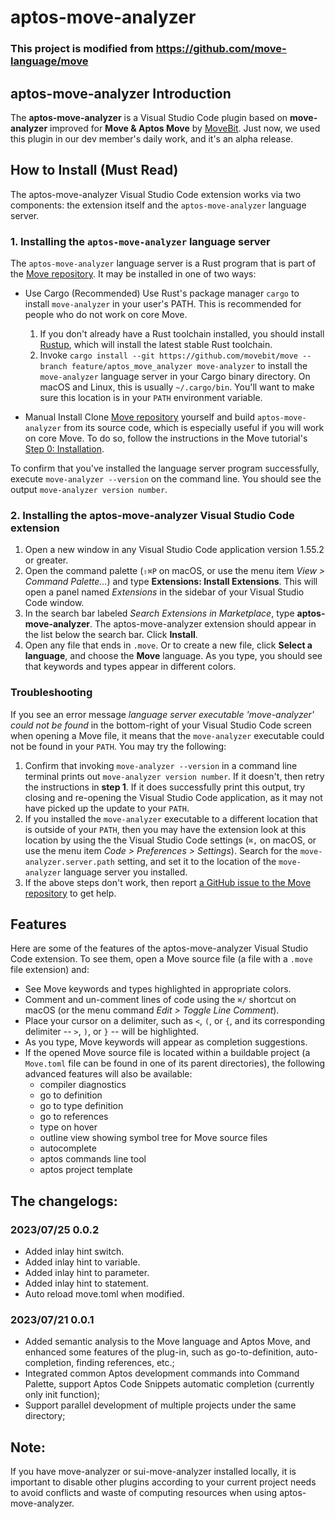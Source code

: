 
# aptos-move-analyzer

### This project is modified from https://github.com/move-language/move 

## aptos-move-analyzer Introduction
The **aptos-move-analyzer** is a Visual Studio Code plugin based on **move-analyzer** improved for **Move & Aptos Move** by [MoveBit](https://movebit.xyz). Just now, we used this plugin in our dev member's daily work, and it's an alpha release.

## How to Install (Must Read)

The aptos-move-analyzer Visual Studio Code extension works via two components: the extension itself and
the `aptos-move-analyzer` language server.

### 1. Installing the `aptos-move-analyzer` language server<span id="Step1">

The `aptos-move-analyzer` language server is a Rust program that is part of the
[Move repository](https://github.com/movebit/move). It may be installed in one of two ways:

* Use Cargo (Recommended)
   Use Rust's package manager `cargo` to install `move-analyzer` in your user's PATH. This
   is recommended for people who do not work on core Move.
   1. If you don't already have a Rust toolchain installed, you should install
      [Rustup](https://rustup.rs/), which will install the latest stable Rust toolchain.
   2. Invoke `cargo install --git https://github.com/movebit/move --branch feature/aptos_move_analyzer move-analyzer` to install the
      `move-analyzer` language server in your Cargo binary directory. On macOS and Linux, this is
      usually `~/.cargo/bin`. You'll want to make sure this location is in your `PATH` environment
      variable.

* Manual Install
   Clone [Move repository](https://github.com/movebit/move) yourself and build
   `aptos-move-analyzer` from its source code, which is especially useful if you will work on core Move.
   To do so, follow the instructions in the Move tutorial's
   [Step 0: Installation](https://github.com/movebit/move/tree/main/language/documentation/tutorial#step-0-installation).

To confirm that you've installed the language server program successfully, execute
`move-analyzer --version` on the command line. You should see the output `move-analyzer version number`.

### 2. Installing the aptos-move-analyzer Visual Studio Code extension

1. Open a new window in any Visual Studio Code application version 1.55.2 or greater.
2. Open the command palette (`⇧⌘P` on macOS, or use the menu item *View > Command Palette...*) and
   type **Extensions: Install Extensions**. This will open a panel named *Extensions* in the
   sidebar of your Visual Studio Code window.
3. In the search bar labeled *Search Extensions in Marketplace*, type **aptos-move-analyzer**. The
   aptos-move-analyzer extension should appear in the list below the search bar. Click **Install**.
4. Open any file that ends in `.move`. Or to create a new file, click **Select a language**, and
   choose the **Move** language. As you type, you should see that keywords and types appear in
   different colors.

### Troubleshooting

If you see an error message *language server executable 'move-analyzer' could not be found* in the
bottom-right of your Visual Studio Code screen when opening a Move file, it means that the
`move-analyzer` executable could not be found in your `PATH`. You may try the following:

1. Confirm that invoking `move-analyzer --version` in a command line terminal prints out
   `move-analyzer version number`. If it doesn't, then retry the instructions in **step 1**. If it
   does successfully print this output, try closing and re-opening the Visual Studio Code
   application, as it may not have picked up the update to your `PATH`.
2. If you installed the `move-analyzer` executable to a different location that is outside of your
   `PATH`, then you may have the extension look at this location by using the the Visual Studio Code
   settings (`⌘,` on macOS, or use the menu item *Code > Preferences > Settings*). Search for the
   `move-analyzer.server.path` setting, and set it to the location of the `move-analyzer` language
   server you installed.
3. If the above steps don't work, then report
   [a GitHub issue to the Move repository](https://github.com/move-language/move/issues) to get help.

## Features

Here are some of the features of the aptos-move-analyzer Visual Studio Code extension. To see them, open a
Move source file (a file with a `.move` file extension) and:

- See Move keywords and types highlighted in appropriate colors.
- Comment and un-comment lines of code using the `⌘/` shortcut on macOS (or the menu command *Edit >
  Toggle Line Comment*).
- Place your cursor on a delimiter, such as `<`, `(`, or `{`, and its corresponding delimiter --
  `>`, `)`, or `}` -- will be highlighted.
- As you type, Move keywords will appear as completion suggestions.
- If the opened Move source file is located within a buildable project (a `Move.toml` file can be
  found in one of its parent directories), the following advanced features will also be available:
  - compiler diagnostics
  - go to definition
  - go to type definition
  - go to references
  - type on hover
  - outline view showing symbol tree for Move source files
  - autocomplete
  - aptos commands line tool
  - aptos project template

## The changelogs:

### 2023/07/25 0.0.2
* Added inlay hint switch.
* Added inlay hint to variable.
* Added inlay hint to parameter.
* Added inlay hint to statement.
* Auto reload move.toml when modified. 

### 2023/07/21 0.0.1
* Added semantic analysis to the Move language and Aptos Move, and enhanced some features of the plug-in, such as go-to-definition, auto-completion, finding references, etc.;
* Integrated common Aptos development commands into Command Palette, support Aptos Code Snippets automatic completion (currently only init function);
* Support parallel development of multiple projects under the same directory;


## Note:
If you have move-analyzer or sui-move-analyzer installed locally, it is important to disable other plugins according to your current project needs to avoid conflicts and waste of computing resources when using aptos-move-analyzer.